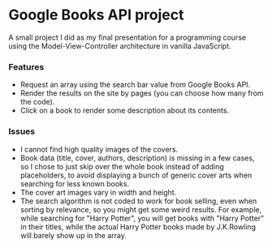 # Google Books API project

A small project I did as my final presentation for a programming course using the Model-View-Controller architecture in vanilla JavaScript.

### Features

- Request an array using the search bar value from Google Books API.
- Render the results on the site by pages (you can choose how many from the code).
- Click on a book to render some description about its contents.

### Issues

- I cannot find high quality images of the covers.
- Book data (title, cover, authors, description) is missing in a few cases, so I chose to just skip over the whole book instead of adding placeholders, to avoid displaying a bunch of generic cover arts when searching for less known books.
- The cover art images vary in width and height.
- The search algorithm is not coded to work for book selling, even when sorting by relevance, so you might get some weird results. For example, while searching for "Harry Potter", you will get books with "Harry Potter" in their titles, while the actual Harry Potter books made by J.K.Rowling will barely show up in the array.

